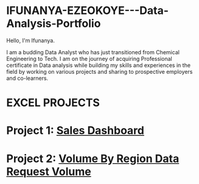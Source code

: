 # IFUNANYA-EZEOKOYE---Data-Analysis-Portfolio
Hello, I'm Ifunanya.

I am a budding Data Analyst who has just transitioned from Chemical Engineering to Tech. I am on the journey of acquiring  Professional certificate in Data analysis while building my skills and experiences in the field by working on various projects and sharing to prospective employers and co-learners.



# EXCEL PROJECTS


# Project 1: [Sales Dashboard](https://github.com/IfunanyaBee/IFUNANYA-EZEOKOYE---Data-Analysis-Portfolio/blob/main/Sales-Dashboard-practice-project.xlsx)

# Project 2: [Volume By Region Data Request Volume](https://github.com/IfunanyaBee/IFUNANYA-EZEOKOYE---Data-Analysis-Portfolio/blob/main/Volume%20by%20Region%20data%20request%20Project.xlsx)






